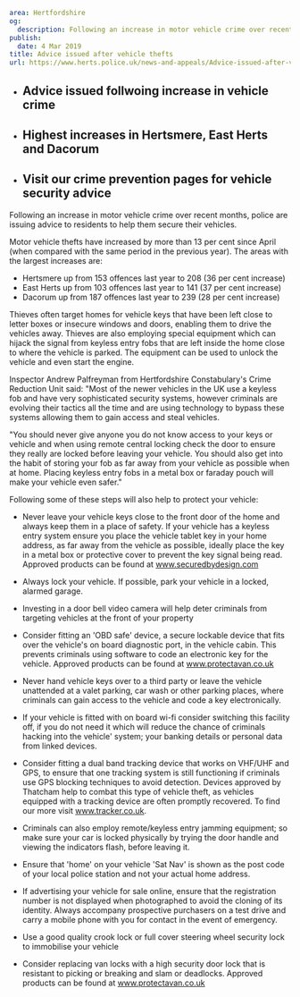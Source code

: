 ```yaml
area: Hertfordshire
og:
  description: Following an increase in motor vehicle crime over recent months, police are issuing advice to residents to help them secure their vehicles.
publish:
  date: 4 Mar 2019
title: Advice issued after vehicle thefts
url: https://www.herts.police.uk/news-and-appeals/Advice-issued-after-vehicle-thefts-2632
```

* ## Advice issued follwoing increase in vehicle crime

 * ## Highest increases in Hertsmere, East Herts and Dacorum

 * ## Visit our crime prevention pages for vehicle security advice

Following an increase in motor vehicle crime over recent months, police are issuing advice to residents to help them secure their vehicles.

Motor vehicle thefts have increased by more than 13 per cent since April (when compared with the same period in the previous year). The areas with the largest increases are:

 * Hertsmere up from 153 offences last year to 208 (36 per cent increase)
 * East Herts up from 103 offences last year to 141 (37 per cent increase)
 * Dacorum up from 187 offences last year to 239 (28 per cent increase)

Thieves often target homes for vehicle keys that have been left close to letter boxes or insecure windows and doors, enabling them to drive the vehicles away. Thieves are also employing special equipment which can hijack the signal from keyless entry fobs that are left inside the home close to where the vehicle is parked. The equipment can be used to unlock the vehicle and even start the engine.

Inspector Andrew Palfreyman from Hertfordshire Constabulary's Crime Reduction Unit said: "Most of the newer vehicles in the UK use a keyless fob and have very sophisticated security systems, however criminals are evolving their tactics all the time and are using technology to bypass these systems allowing them to gain access and steal vehicles.

"You should never give anyone you do not know access to your keys or vehicle and when using remote central locking check the door to ensure they really are locked before leaving your vehicle. You should also get into the habit of storing your fob as far away from your vehicle as possible when at home. Placing keyless entry fobs in a metal box or faraday pouch will make your vehicle even safer."

Following some of these steps will also help to protect your vehicle:

 * Never leave your vehicle keys close to the front door of the home and always keep them in a place of safety. If your vehicle has a keyless entry system ensure you place the vehicle tablet key in your home address, as far away from the vehicle as possible, ideally place the key in a metal box or protective cover to prevent the key signal being read. Approved products can be found at www.securedbydesign.com

 * Always lock your vehicle. If possible, park your vehicle in a locked, alarmed garage.
 * Investing in a door bell video camera will help deter criminals from targeting vehicles at the front of your property
 * Consider fitting an 'OBD safe' device, a secure lockable device that fits over the vehicle's on board diagnostic port, in the vehicle cabin. This prevents criminals using software to code an electronic key for the vehicle. Approved products can be found at www.protectavan.co.uk
 * Never hand vehicle keys over to a third party or leave the vehicle unattended at a valet parking, car wash or other parking places, where criminals can gain access to the vehicle and code a key electronically.
 * If your vehicle is fitted with on board wi-fi consider switching this facility off, if you do not need it which will reduce the chance of criminals hacking into the vehicle' system; your banking details or personal data from linked devices.
 * Consider fitting a dual band tracking device that works on VHF/UHF and GPS, to ensure that one tracking system is still functioning if criminals use GPS blocking techniques to avoid detection. Devices approved by Thatcham help to combat this type of vehicle theft, as vehicles equipped with a tracking device are often promptly recovered. To find our more visit www.tracker.co.uk.
 * Criminals can also employ remote/keyless entry jamming equipment; so make sure your car is locked physically by trying the door handle and viewing the indicators flash, before leaving it.
 * Ensure that 'home' on your vehicle 'Sat Nav' is shown as the post code of your local police station and not your actual home address.
 * If advertising your vehicle for sale online, ensure that the registration number is not displayed when photographed to avoid the cloning of its identity. Always accompany prospective purchasers on a test drive and carry a mobile phone with you for contact in the event of emergency.
 * Use a good quality crook lock or full cover steering wheel security lock to immobilise your vehicle
 * Consider replacing van locks with a high security door lock that is resistant to picking or breaking and slam or deadlocks. Approved products can be found at www.protectavan.co.uk
